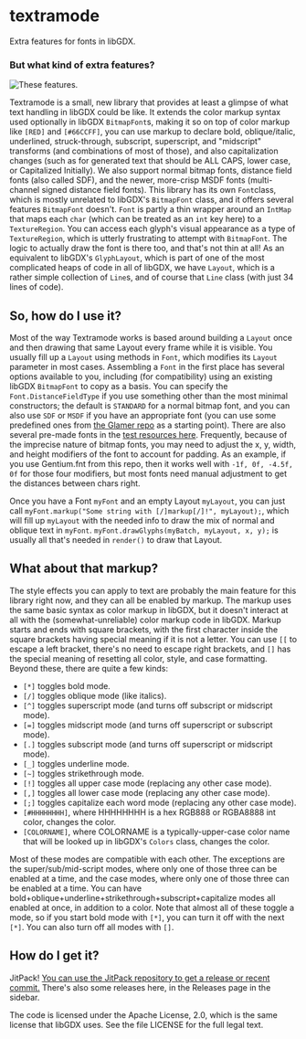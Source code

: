 # textramode
Extra features for fonts in libGDX.

### But what kind of extra features?

![These features.](https://i.imgur.com/JsFxWAB.png)

Textramode is a small, new library that provides at least a
glimpse of what text handling in libGDX could be like. It extends
the color markup syntax used optionally in libGDX `BitmapFont`s,
making it so on top of color markup like `[RED]` and `[#66CCFF]`,
you can use markup to declare bold, oblique/italic, underlined,
struck-through, subscript, superscript, and "midscript" transforms
(and combinations of most of those), and also capitalization
changes (such as for generated text that should be ALL CAPS, lower
case, or Capitalized Initially). We also support normal bitmap fonts,
distance field fonts (also called SDF), and the newer, more-crisp MSDF
fonts (multi-channel signed distance field fonts). This library has its
own `Font`class, which is mostly unrelated to libGDX's `BitmapFont`
class, and it offers several features `BitmapFont` doesn't. `Font` is
partly a thin wrapper around an `IntMap` that maps each `char`
(which can be treated as an `int` key here) to a `TextureRegion`.
You can access each glyph's visual appearance as a type of
`TextureRegion`, which is utterly frustrating to attempt with
`BitmapFont`. The logic to actually draw the font is there too,
and that's not thin at all! As an equivalent to libGDX's
`GlyphLayout`, which is part of one of the most complicated heaps of code
in all of libGDX, we have `Layout`, which is a rather simple collection
of `Line`s, and of course that `Line` class (with just 34 lines of code).

## So, how do I use it?

Most of the way Textramode works is based around building a `Layout` once
and then drawing that same Layout every frame while it is visible. You
usually fill up a `Layout` using methods in `Font`, which modifies its
`Layout` parameter in most cases. Assembling a `Font` in the first place
has several options available to you, including (for compatibility) using
an existing libGDX `BitmapFont` to copy as a basis. You can specify the
`Font.DistanceFieldType` if you use something other than the most minimal
constructors; the default is `STANDARD` for a normal bitmap font, and you
can also use `SDF` or `MSDF` if you have an appropriate font (you can use
some predefined ones from [the Glamer repo](https://github.com/tommyettinger/Glamer/tree/master/premade)
as a starting point). There are also several pre-made fonts in the [test
resources here](https://github.com/tommyettinger/textramode/tree/main/src/test/resources).
Frequently, because of the imprecise nature of bitmap
fonts, you may need to adjust the x, y, width, and height modifiers of the
font to account for padding. As an example, if you use Gentium.fnt from
this repo, then it works well with `-1f, 0f, -4.5f, 0f` for those four
modifiers, but most fonts need manual adjustment to get the distances
between chars right.

Once you have a Font `myFont` and an empty Layout `myLayout`, you can just
call `myFont.markup("Some string with [/]markup[/]!", myLayout);`, which will
fill up `myLayout` with the needed info to draw the mix of normal and oblique
text in `myFont`. `myFont.drawGlyphs(myBatch, myLayout, x, y);` is usually all
that's needed in `render()` to draw that Layout.

## What about that markup?

The style effects you can apply to text are probably the main feature for this
library right now, and they can all be enabled by markup. The markup uses the
same basic syntax as color markup in libGDX, but it doesn't interact at all
with the (somewhat-unreliable) color markup code in libGDX. Markup starts and
ends with square brackets, with the first character inside the square brackets
having special meaning if it is not a letter. You can use `[[` to escape a left
bracket, there's no need to escape right brackets, and `[]` has the special
meaning of resetting all color, style, and case formatting. Beyond these, there
are quite a few kinds:

  - `[*]` toggles bold mode.
  - `[/]` toggles oblique mode (like italics).
  - `[^]` toggles superscript mode (and turns off subscript or midscript mode).
  - `[=]` toggles midscript mode (and turns off superscript or subscript mode).
  - `[.]` toggles subscript mode (and turns off superscript or midscript mode).
  - `[_]` toggles underline mode.
  - `[~]` toggles strikethrough mode.
  - `[!]` toggles all upper case mode (replacing any other case mode).
  - `[,]` toggles all lower case mode (replacing any other case mode).
  - `[;]` toggles capitalize each word mode (replacing any other case mode).
  - `[#HHHHHHHH]`, where HHHHHHHH is a hex RGB888 or RGBA8888 int color, changes the color. 
  - `[COLORNAME]`, where COLORNAME is a typically-upper-case color name that will be looked up in libGDX's `Colors` class, changes the color.

Most of these modes are compatible with each other. The exceptions are the
super/sub/mid-script modes, where only one of those three can be enabled at
a time, and the case modes, where only one of those three can be enabled at
a time. You can have bold+oblique+underline+strikethrough+subscript+capitalize
modes all enabled at once, in addition to a color. Note that almost all of
these toggle a mode, so if you start bold mode with `[*]`, you can turn it off
with the next `[*]`. You can also turn off all modes with `[]`.

## How do I get it?

JitPack! [You can use the JitPack repository to get a release or recent commit.](https://jitpack.io/#tommyettinger/textramode/)
There's also some releases here, in the Releases page in the sidebar.

The code is licensed under the Apache License, 2.0, which is the same license
that libGDX uses. See the file LICENSE for the full legal text.
